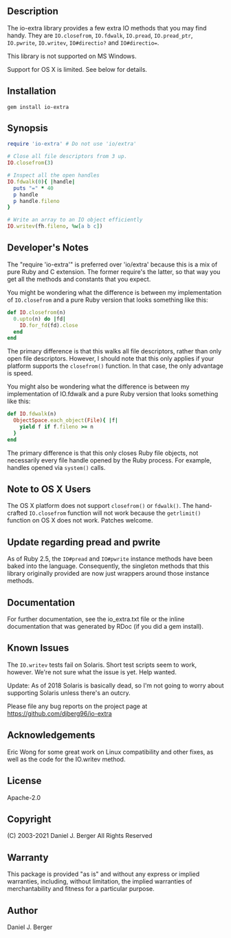 ## Description
The io-extra library provides a few extra IO methods that you may find
handy. They are `IO.closefrom`, `IO.fdwalk`, `IO.pread`, `IO.pread_ptr`,
`IO.pwrite`, `IO.writev`, `IO#directio?` and `IO#directio=`.
	
This library is not supported on MS Windows.

Support for OS X is limited. See below for details.

## Installation
`gem install io-extra`

## Synopsis
```ruby
require 'io-extra' # Do not use 'io/extra'

# Close all file descriptors from 3 up.
IO.closefrom(3)

# Inspect all the open handles
IO.fdwalk(0){ |handle|
  puts "=" * 40 
  p handle
  p handle.fileno
}

# Write an array to an IO object efficiently
IO.writev(fh.fileno, %w[a b c])
```

## Developer's Notes
The "require 'io-extra'" is preferred over 'io/extra' because this is a mix
of pure Ruby and C extension. The former require's the latter, so that way
you get all the methods and constants that you expect.

You might be wondering what the difference is between my implementation of
`IO.closefrom` and a pure Ruby version that looks something like this:

```ruby
def IO.closefrom(n)
  0.upto(n) do |fd|
    IO.for_fd(fd).close
  end
end
```

The primary difference is that this walks all file descriptors, rather
than only open file descriptors. However, I should note that this only
applies if your platform supports the `closefrom()` function. In that case,
the only advantage is speed.

You might also be wondering what the difference is between my implementation
of IO.fdwalk and a pure Ruby version that looks something like this:

```ruby
def IO.fdwalk(n)
  ObjectSpace.each_object(File){ |f|
    yield f if f.fileno >= n
  }
end
```

The primary difference is that this only closes Ruby file objects, not
necessarily every file handle opened by the Ruby process. For example,
handles opened via `system()` calls.

## Note to OS X Users
The OS X platform does not support `closefrom()` or `fdwalk()`. The hand-
crafted `IO.closefrom` function will not work because the `getrlimit()`
function on OS X does not work. Patches welcome.

## Update regarding pread and pwrite
As of Ruby 2.5, the `IO#pread` and `IO#pwrite` instance methods have been
baked into the language. Consequently, the singleton methods that this
library originally provided are now just wrappers around those instance
methods.

## Documentation
For further documentation, see the io_extra.txt file or the inline
documentation that was generated by RDoc (if you did a gem install).

## Known Issues
The `IO.writev` tests fail on Solaris. Short test scripts seem to work,
however. We're not sure what the issue is yet. Help wanted.

Update: As of 2018 Solaris is basically dead, so I'm not going to worry
about supporting Solaris unless there's an outcry.

Please file any bug reports on the project page at
https://github.com/djberg96/io-extra

## Acknowledgements
Eric Wong for some great work on Linux compatibility and other fixes, as
well as the code for the IO.writev method.

## License
Apache-2.0

## Copyright
(C) 2003-2021 Daniel J. Berger
All Rights Reserved
    
## Warranty
This package is provided "as is" and without any express or
implied warranties, including, without limitation, the implied
warranties of merchantability and fitness for a particular purpose.
	 
## Author
Daniel J. Berger
